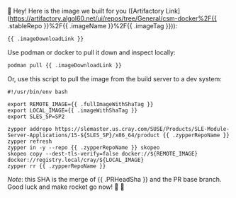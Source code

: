 👋  Hey! Here is the image we built for you ([Artifactory Link](https://artifactory.algol60.net/ui/repos/tree/General/csm-docker%2F{{ .stableRepo }}%2F{{ .imageName }}%2F{{ .imageTag }})):

```bash
{{ .imageDownloadLink }}
```

Use podman or docker to pull it down and inspect locally:

```bash
podman pull {{ .imageDownloadLink }}
```

Or, use this script to pull the image from the build server to a dev system:
```
#!/usr/bin/env bash

export REMOTE_IMAGE={{ .fullImageWithShaTag }}
export LOCAL_IMAGE={{ .imageWithShaTag }}
export SLES_SP=SP2

zypper addrepo https://slemaster.us.cray.com/SUSE/Products/SLE-Module-Server-Applications/15-${SLES_SP}/x86_64/product {{ .zypperRepoName }}
zypper refresh
zypper in -y --repo {{ .zypperRepoName }} skopeo
skopeo copy --dest-tls-verify=false docker://${REMOTE_IMAGE} docker://registry.local/cray/${LOCAL_IMAGE}
zypper rr {{ .zypperRepoName }}
```

*Note*: this SHA is the merge of {{ .PRHeadSha }} and the PR base branch. Good luck and make rocket go now! 🌮 🚀
